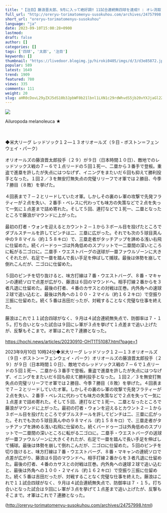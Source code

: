 ```yaml
---
title: "【注目】藤浪晋太郎、9月に入って絶好調‼ 11試合連続無四球を達成‼ : オレ流取りまとめニュース速報"
full_url: "http://oreryu-torimatomenyu-susokuhou.com/archives/24757998.html"
short_url: "oreryu-torimatomenyu-susokuhou"
language: "ja"
date: 2023-09-10T15:00:28+0900
lastmod: 
draft: false
author: []
categories: []
tags: ['四球', '太郎', '注目']
keywords: []
thumbnail: "https://livedoor.blogimg.jp/hiroki0405/imgs/d/3/d3e85872.jpg"
popular: 589
latest: 1649
trend: 1909
featured: 780
views: 335
comments: 111
weight: 20
slug: aHR0cDovL29yZXJ5dS10b3JpbWF0b21lbnl1LXN1c29rdWhvdS5jb20vYXJjaGl2ZXMvMjQ3NTc5OTguaHRtbA==
---
```


![](https://livedoor.blogimg.jp/hiroki0405/imgs/d/3/d3e85872.jpg)

<div><p>Ailuropoda melanoleuca ★ </p><br> <br> ◆米大リーグ レッドソック１２―１３オリオールズ（９日・ボストン＝フェンウェイ・パーク） <br> <br> オリオールズの藤浪晋太郎投手（２９）が９日（日本時間１０日）、敵地でのレッドソックス戦の７－６で１点リードの５回１死一、二塁から３番手で登板。重盗で進塁を許したが失点にはつなげず、イニングをまたいだ６回も抑えて勝利投手となった。１回２／３を無安打無失点の完璧リリーフでオ軍では２勝目、今季７勝目（８敗）を挙げた。 <br> <br> ４回表まで７－２とリードしていたオ軍。しかしその裏のレ軍の攻撃で先発フラティーが２点を失い、２番手・ペレスに代わっても味方の失策などで２点を失って一気に１点差まで詰め寄れた。そして５回、連打などで１死一、二塁となったところで藤浪がマウンドに上がった。 <br> <br> 最初の打者・ウォンを迎えるとカウント２－１から３ボール目を投げたところでダブルスチールを許してピンチは二、三塁に広がった。それでも次の５球目真ん中の９８マイル（約１５８キロ）で、三塁走者がタッチアップを諦める浅い右飛に仕留めた。続くバードゥーゴは外角低めのスプリットで一二塁間の深いところに転がる二ゴロに。二塁手・ウエストバーグの送球が一塁ファウルゾーンに大きくそれたが、右足で一塁を踏んで長い手足を伸ばして捕球。最後は体勢を崩して倒れこんだが、二ゴロに仕留めた。 <br> <br> ５回のピンチを切り抜けると、味方打線は７番・ウエストバーグ、８番・マキャンの連続ソロで点差が広がり、藤浪は６回のマウンドへ。相手打線２番からを３者凡退に仕留めた。最後の打者、４番のカサスとの対戦は圧巻。内外角への速球２球で追い込むと、最後は外角への１００・２マイル（約１６２キロ）で空振り三振に仕留めた。続く５番は吉田だったが、対戦することなく完璧な仕事を終えた。 <br> <br> 藤浪はこれで１１試合四球がなく、９月は４試合連続無失点で、防御率は７・１５。打ち合いとなった試合は９回にレ軍が３点を挙げて１点差まで追い上げたが、反撃もそこまで。オ軍はこれで７連勝となった。 <br> <br> <a target='_blank' href='https://hochi.news/articles/20230910-OHT1T51087.html?page=1'>https://hochi.news/articles/20230910-OHT1T51087.html?page=1</a> <p>2023年9月10日 10時24分◆米大リーグ レッドソック１２―１３オリオールズ（９日・ボストン＝フェンウェイ・パーク）オリオールズの藤浪晋太郎投手（２９）が９日（日本時間１０日）、敵地でのレッドソックス戦の７－６で１点リードの５回１死一、二塁から３番手で登板。重盗で進塁を許したが失点にはつなげず、イニングをまたいだ６回も抑えて勝利投手となった。１回２／３を無安打無失点の完璧リリーフでオ軍では２勝目、今季７勝目（８敗）を挙げた。４回表まで７－２とリードしていたオ軍。しかしその裏のレ軍の攻撃で先発フラティーが２点を失い、２番手・ペレスに代わっても味方の失策などで２点を失って一気に１点差まで詰め寄れた。そして５回、連打などで１死一、二塁となったところで藤浪がマウンドに上がった。最初の打者・ウォンを迎えるとカウント２－１から３ボール目を投げたところでダブルスチールを許してピンチは二、三塁に広がった。それでも次の５球目真ん中の９８マイル（約１５８キロ）で、三塁走者がタッチアップを諦める浅い右飛に仕留めた。続くバードゥーゴは外角低めのスプリットで一二塁間の深いところに転がる二ゴロに。二塁手・ウエストバーグの送球が一塁ファウルゾーンに大きくそれたが、右足で一塁を踏んで長い手足を伸ばして捕球。最後は体勢を崩して倒れこんだが、二ゴロに仕留めた。５回のピンチを切り抜けると、味方打線は７番・ウエストバーグ、８番・マキャンの連続ソロで点差が広がり、藤浪は６回のマウンドへ。相手打線２番からを３者凡退に仕留めた。最後の打者、４番のカサスとの対戦は圧巻。内外角への速球２球で追い込むと、最後は外角への１００・２マイル（約１６２キロ）で空振り三振に仕留めた。続く５番は吉田だったが、対戦することなく完璧な仕事を終えた。藤浪はこれで１１試合四球がなく、９月は４試合連続無失点で、防御率は７・１５。打ち合いとなった試合は９回にレ軍が３点を挙げて１点差まで追い上げたが、反撃もそこまで。オ軍はこれで７連勝となった。</p></div>

(http://oreryu-torimatomenyu-susokuhou.com/archives/24757998.html)
